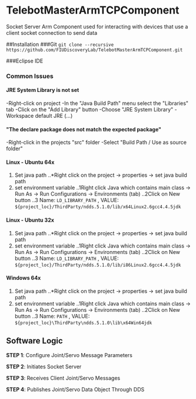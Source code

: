 # TelebotMasterArmTCPComponent
Socket Server Arm Component used for interacting with devices that use a client socket connection to send data

##Installation
###Git
`git clone --recursive https://github.com/FIUDiscoveryLab/TelebotMasterArmTCPComponent.git`

###Eclipse IDE

### Common Issues

#### JRE System Library is not set
-Right-click on project
-In the "Java Build Path" menu select the "Libraries" tab
-Click on the "Add Library" button
-Choose "JRE System Library"
-Workspace default JRE (...)

#### "The declare package does not match the expected package"

-Right-click in the projects "src" folder
-Select "Build Path / Use as source folder"

#### Linux - Ubuntu 64x
1. Set java path
..*Right click on the project -> properties -> set java build path
2. set environment variable
..1Right click Java which contains main class -> Run As -> Run Configurations -> Environments (tab)
..2Click on New button
..3 Name: `LD_LIBRARY_PATH`  , VALUE: `${project_loc}/ThirdParty/ndds.5.1.0/lib/x64Linux2.6gcc4.4.5jdk`

#### Linux - Ubuntu 32x
1. Set java path
..*Right click on the project -> properties -> set java build path
2. set environment variable
..1Right click Java which contains main class -> Run As -> Run Configurations -> Environments (tab)
..2Click on New button
..3 Name: `LD_LIBRARY_PATH` , VALUE: `${project_loc}/ThirdParty/ndds.5.1.0/lib/i86Linux2.6gcc4.4.5jdk`

#### Windows 64x
1. Set java path
..*Right click on the project -> properties -> set java build path
2. set environment variable
..1Right click Java which contains main class -> Run As -> Run Configurations -> Environments (tab)
..2Click on New button
..3 Name: `PATH`  , VALUE: `${project_loc}\ThirdParty\ndds.5.1.0\lib\x64Win64jdk`


## Software Logic

**STEP 1**: Configure Joint/Servo Message Parameters

**STEP 2**: Initiates Socket Server

**STEP 3**: Receives Client Joint/Servo Messages

**STEP 4**: Publishes Joint/Servo Data Object Through DDS
